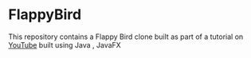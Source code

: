 # FlappyBird

This repository contains a Flappy Bird clone built as part of a tutorial on [YouTube](https://www.youtube.com/watch?v=Xw2MEG-FBsE&t=1020s) built using Java , JavaFX


